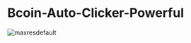 # Bcoin-Auto-Clicker-Powerful
![maxresdefault](https://github.com/user-attachments/assets/bc61e17f-2c8f-4d16-9996-72f48934dc37)

